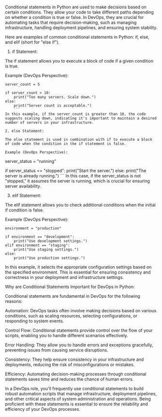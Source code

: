 Conditional statements in Python are used to make decisions based on certain conditions. They allow your code to take different paths depending on whether a condition is true or false. In DevOps, they are crucial for automating tasks that require decision-making, such as managing infrastructure, handling deployment pipelines, and ensuring system stability.

Here are examples of common conditional statements in Python: if, else, and elif (short for "else if").

1. if Statement:

The if statement allows you to execute a block of code if a given condition is true.

Example (DevOps Perspective):

```
server_count = 5

if server_count > 10:
    print("Too many servers. Scale down.")
else:
    print("Server count is acceptable.")
    ```
In this example, if the server_count is greater than 10, the code suggests scaling down, indicating it's important to maintain a desired number of servers in your infrastructure.

2. else Statement:

The else statement is used in combination with if to execute a block of code when the condition in the if statement is false.

Example (DevOps Perspective):

```
server_status = "running"

if server_status == "stopped":
    print("Start the server.")
else:
    print("The server is already running.")
    ```
In this case, if the server_status is not "stopped," it assumes the server is running, which is crucial for ensuring server availability.

3. elif Statement:

The elif statement allows you to check additional conditions when the initial if condition is false.

Example (DevOps Perspective):

```
environment = "production"

if environment == "development":
    print("Use development settings.")
elif environment == "staging":
    print("Use staging settings.")
else:
    print("Use production settings.")
```

In this example, it selects the appropriate configuration settings based on the specified environment. This is essential for ensuring consistency and correctness in your deployment and infrastructure settings.

Why are Conditional Statements Important for DevOps in Python:

Conditional statements are fundamental in DevOps for the following reasons:

Automation: DevOps tasks often involve making decisions based on various conditions, such as scaling resources, selecting configurations, or responding to system events.

Control Flow: Conditional statements provide control over the flow of your scripts, enabling you to handle different scenarios effectively.

Error Handling: They allow you to handle errors and exceptions gracefully, preventing issues from causing service disruptions.

Consistency: They help ensure consistency in your infrastructure and deployments, reducing the risk of misconfigurations or mistakes.

Efficiency: Automating decision-making processes through conditional statements saves time and reduces the chance of human errors.

In a DevOps role, you'll frequently use conditional statements to build robust automation scripts that manage infrastructure, deployment pipelines, and other critical aspects of system administration and operations. Being proficient with these statements is essential to ensure the reliability and efficiency of your DevOps processes.